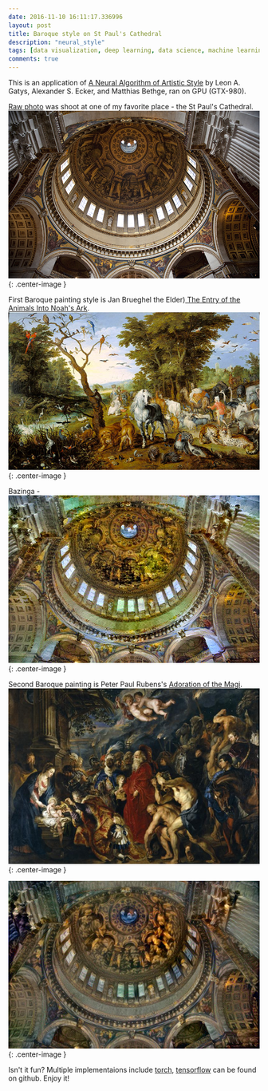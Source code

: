 ```yaml
---
date: 2016-11-10 16:11:17.336996
layout: post
title: Baroque style on St Paul's Cathedral
description: "neural_style"
tags: [data visualization, deep learning, data science, machine learning]
comments: true
---
```

This is an application of [A Neural Algorithm of Artistic Style](https://arxiv.org/abs/1508.06576) by Leon A. Gatys, Alexander S. Ecker, and Matthias Bethge, ran on GPU (GTX-980). 

[Raw photo](https://www.google.com/url?sa=i&rct=j&q=&esrc=s&source=images&cd=&cad=rja&uact=8&ved=0ahUKEwiysK-ukZ_QAhVm54MKHbPwDUsQjhwIBQ&url=https%3A%2F%2Fwww.pinterest.com%2Fpin%2F365495325982076142%2F&psig=AFQjCNF5KZiAHAInjjmeDNi1kKKKqxE6-Q&ust=1478899798798543) was shoot at one of my favorite place - the St Paul's Cathedral.
![stpaul](/images/2016/st-pauls_raw.jpg){: .center-image }

First Baroque painting style is Jan Brueghel the Elder)[ The Entry of the Animals Into Noah's Ark](https://en.wikipedia.org/wiki/Jan_Brueghel_the_Elder).
![ark](/images/2016/baroque1.jpg){: .center-image }
<!--excerpt-->
Bazinga -  
![neuralstyle1](/images/2016/stpaul1_baroque1.jpg){: .center-image }


Second Baroque painting is Peter Paul Rubens's [Adoration of the Magi](https://en.wikipedia.org/wiki/Adoration_of_the_Magi_(Rubens)).
![magi](/images/2016/baroque2.jpg){: .center-image }

![neuralstyle2](/images/2016/stpaul1_baroque2.jpg){: .center-image }

Isn't it fun? Multiple implementaions include [torch](https://github.com/jcjohnson/neural-style), [tensorflow](https://github.com/anishathalye/neural-style) can be found on github. Enjoy it!

